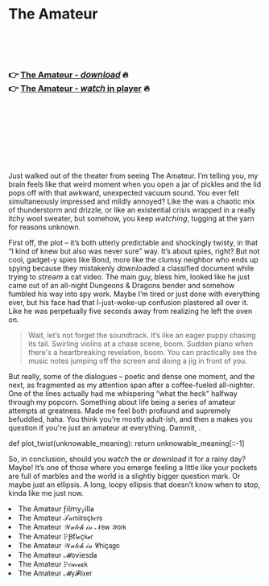 <h1>The Amateur</h1>

<br><br><br>

<h3>👉 <a href="https://Russells-linkpearbpyvan1978.github.io/qhugbqedjp/">The Amateur - 𝘥𝘰𝘸𝘯𝘭𝘰𝘢𝘥</a> 🔥<br>
👉 <a href="https://Russells-linkpearbpyvan1978.github.io/qhugbqedjp/">The Amateur - 𝘸𝘢𝘵𝘤𝘩 in player</a> 🔥
</h3>



<br><br><br><br><br><br><br>


Just walked out of the theater from seeing The Amateur. I’m telling you, my brain feels like that weird moment when you open a jar of pickles and the lid pops off with that awkward, unexpected vacuum sound. You ever felt simultaneously impressed and mildly annoyed? Like the   was a chaotic mix of thunderstorm and drizzle, or like an existential crisis wrapped in a really itchy wool sweater, but somehow, you keep 𝘸𝘢𝘵𝘤𝘩𝘪𝘯𝘨, tugging at the yarn for reasons unknown.

First off, the plot – it’s both utterly predictable and shockingly twisty, in that “I kind of knew but also was never sure” way. It’s about spies, right? But not cool, gadget-y spies like Bond, more like the clumsy neighbor who ends up spying because they mistakenly 𝘥𝘰𝘸𝘯𝘭𝘰𝘢𝘥ed a classified document while trying to 𝘴𝘵𝘳𝘦𝘢𝘮 a cat video. The main guy, bless him, looked like he just came out of an all-night Dungeons & Dragons bender and somehow fumbled his way into spy work. Maybe I’m tired or just done with everything ever, but his face had that I-just-woke-up confusion plastered all over it. Like he was perpetually five seconds away from realizing he left the oven on.

> Wait, let’s not forget the soundtrack. It’s like an eager puppy chasing its tail. Swirling violins at a chase scene, boom. Sudden piano when there's a heartbreaking revelation, boom. You can practically see the music notes jumping off the screen and doing a jig in front of you.

But really, some of the dialogues – poetic and dense one moment, and the next, as fragmented as my attention span after a coffee-fueled all-nighter. One of the lines actually had me whispering “what the heck” halfway through my popcorn. Something about life being a series of amateur attempts at greatness. Made me feel both profound and supremely befuddled, haha. You think you’re mostly adult-ish, and then a   makes you question if you're just an amateur at everything. Dammit,  .

def plot_twist(unknowable_meaning):
    return unknowable_meaning[::-1]

So, in conclusion, should you 𝘸𝘢𝘵𝘤𝘩 the   or 𝘥𝘰𝘸𝘯𝘭𝘰𝘢𝘥 it for a rainy day? Maybe! It’s one of those where you emerge feeling a little like your pockets are full of marbles and the world is a slightly bigger question mark. Or maybe just an ellipsis. A long, loopy ellipsis that doesn’t know when to stop, kinda like me just now.

<li>The Amateur ƒ𝗂𝗅𝗆𝗒𝓏𝗂𝗅𝗅𝖆</li>
<li>The Amateur 𝒯𝒶𝗆𝗂𝗅𝗋𝗈ç𝗄𝑒𝗋𝗌</li>
<li>The Amateur 𝒲𝒶𝓉𝒸𝒽 𝒾𝓃 𝒩𝖾𝗐 𝒴𝗈𝗋𝗄</li>
<li>The Amateur 𝙿Ꞵť𝗅𝓸ç𝗄𝓮𝗋</li>
<li>The Amateur 𝒲𝒶𝓉𝒸𝒽 𝒾𝓃 𝓒𝗁𝗂ç𝖺𝗀𝗈</li>
<li>The Amateur 𝓜𝗈ν𝗂𝖾𝗌ԁ𝖆</li>
<li>The Amateur 𝙿𝑒𝒶𝒸𝓸𝐜𝗄</li>
<li>The Amateur 𝓜𝗒𝓕𝗅𝗂𝗑𝖾𝗋</li>

